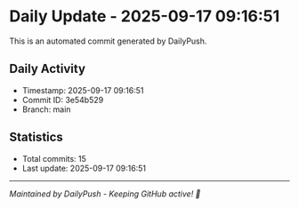 # Daily Update - 2025-09-17 09:16:51

This is an automated commit generated by DailyPush.

## Daily Activity
- Timestamp: 2025-09-17 09:16:51
- Commit ID: 3e54b529
- Branch: main

## Statistics
- Total commits: 15
- Last update: 2025-09-17 09:16:51

---
*Maintained by DailyPush - Keeping GitHub active! 🚀*
